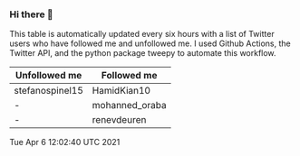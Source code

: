 ### Hi there 👋

This table is automatically updated every six hours with a list of Twitter users who have followed me and unfollowed me. I used Github Actions, the Twitter API, and the python package tweepy to automate this workflow.

| Unfollowed me |  Followed me |
| --- | --- |
|stefanospinel15|HamidKian10|
|-|mohanned_oraba|
|-|renevdeuren|
Tue Apr  6 12:02:40 UTC 2021
